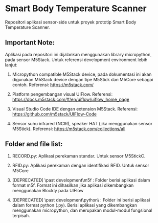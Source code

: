# Smart Body Temperature Scanner

Repositori aplikasi sensor-side untuk proyek prototip Smart Body Temperature Scanner. 

## Important Note:

Aplikasi pada repositori ini dijalankan menggunakan library micropython, pada sensor M5Stack. Untuk referensi development environment lebih lanjut:

1. Micropython compatible M5Stack device, pada dokumentasi ini akan digunakan M5Stack device  dengan tipe M5Stick dan M5Core sebagai contoh. Referensi: https://m5stack.com/

2. Platform pengembangan visual UIFlow. Referensi: https://docs.m5stack.com/#/en/uiflow/uiflow_home_page

3. Visual Studio Code IDE dengan extension M5Stack. Referensi: https://github.com/m5stack/UIFlow-Code

4. Sensor suhu infrared (NCIR), speaker HAT (jika menggunakan sensor M5Stick). Referensi: https://m5stack.com/collections/all



## Folder and file list:

1. RECORD.py: Aplikasi perekaman standar. Untuk sensor M5StickC.

2. RFID.py: Aplikasi perekaman dengan identifikasi RFID. Untuk sensor M5Core

3. [DEPRECATED] \past development\m5f : Folder berisi aplikasi dalam format m5f. Format ini dihasilkan jika aplikasi dikembangkan menggunakan Blockly pada UIFlow

4. [DEPRECATED] \past development\python\ : Folder ini berisi aplikasi dalam format python (.py). Berisi aplikasi yang dikembangkan menggunakan micropython, dan merupakan modul-modul fungsional terpisah.


<!-- 
What things you need to install the software and how to install them

```
Give examples
```

### Installing

A step by step series of examples that tell you how to get a development env running

Say what the step will be

```
Give the example
```

And repeat

```
until finished
```

End with an example of getting some data out of the system or using it for a little demo

## Running the tests

Explain how to run the automated tests for this system

### Break down into end to end tests

Explain what these tests test and why

```
Give an example
```

### And coding style tests

Explain what these tests test and why

```
Give an example
```

## Deployment

Add additional notes about how to deploy this on a live system

## Built With

* [Dropwizard](http://www.dropwizard.io/1.0.2/docs/) - The web framework used
* [Maven](https://maven.apache.org/) - Dependency Management
* [ROME](https://rometools.github.io/rome/) - Used to generate RSS Feeds

## Contributing

Please read [CONTRIBUTING.md](https://gist.github.com/PurpleBooth/b24679402957c63ec426) for details on our code of conduct, and the process for submitting pull requests to us.

## Versioning

We use [SemVer](http://semver.org/) for versioning. For the versions available, see the [tags on this repository](https://github.com/your/project/tags). 

## Authors

* **Billie Thompson** - *Initial work* - [PurpleBooth](https://github.com/PurpleBooth)

See also the list of [contributors](https://github.com/your/project/contributors) who participated in this project.

## License

This project is licensed under the MIT License - see the [LICENSE.md](LICENSE.md) file for details

## Acknowledgments

* Hat tip to anyone whose code was used
* Inspiration
* etc -->

